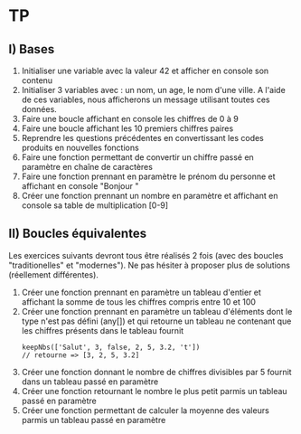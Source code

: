 TP
===



I) Bases
--------

1. Initialiser une variable avec la valeur 42 et afficher en console son contenu
1. Initialiser 3 variables avec : un nom, un age, le nom d'une ville. A l'aide de ces variables, nous afficherons un message utilisant toutes ces données.
1. Faire une boucle affichant en console les chiffres de 0 à 9
1. Faire une boucle affichant les 10 premiers chiffres paires
1. Reprendre les questions précédentes en convertissant les codes produits en nouvelles fonctions
1. Faire une fonction permettant de convertir un chiffre passé en paramètre en chaîne de caractères
1. Faire une fonction prennant en paramètre le prénom du personne et affichant en console "Bonjour <prenom>"
1. Créer une fonction prennant un nombre en paramètre et affichant en console sa table de multiplication [0-9]


II) Boucles équivalentes
------------------------

Les exercices suivants devront tous être réalisés 2 fois (avec des boucles "traditionelles" et "modernes"). Ne pas hésiter à proposer plus de solutions (réellement différentes).

1. Créer une fonction prennant en paramètre un tableau d'entier et affichant la somme de tous les chiffres compris entre 10 et 100
1. Créer une fonction prennant en paramètre un tableau d'éléments dont le type n'est pas défini (any[]) et qui retourne un tableau ne contenant que les chiffres présents dans le tableau fournit
    ``` JS
    keepNbs(['Salut', 3, false, 2, 5, 3.2, 't'])
    // retourne => [3, 2, 5, 3.2]
    ```
1. Créer une fonction donnant le nombre de chiffres divisibles par 5 fournit dans un tableau passé en paramètre
1. Créer une fonction retournant le nombre le plus petit parmis un tableau passé en paramètre
1. Créer une fonction permettant de calculer la moyenne des valeurs parmis un tableau passé en paramètre
